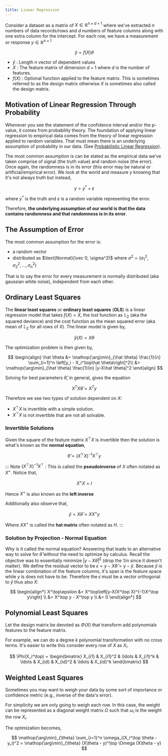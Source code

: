 ```yaml
---
title: Linear Regression
---
```


Consider a dataset as a matrix of $X \in \mathbb{R}^{n\times d+1}$ where we've extracted $n$ numbers of data records/rows and $d$ numbers of feature columns along with one extra column for the intercept. For each row, we have a measurement or response $y \in \mathbb R^{n \times 1}$

$$ \hat y = f(X) \theta $$

* $\hat y$ : Length $n$ vector of dependent values
* $X$ : The feature matrix of dimension $d+1$ where $d$ is the number of features.
* $f(X)$ : Optional function applied to the feature matrix. This is sometimes referred to as the design matrix otherwise $X$ is sometimes also called the design matrix.

## Motivation of Linear Regression Through Probability
Whenever you see the statement of the confidence interval and/or the p-value, it comes from probability theory. The foundation of applying linear regression to empirical data comes from the theory of linear regression applied to random variables. That must mean there is an underlying assumption of probability in our data. (See [Probabilistic Linear Regression](../Probabilistic_Models/Probabilistic_Linear_Regression)).

The most common assumption is can be stated as the empirical data we've taken comprise of signal (the truth value) and random noise (the error). Once again, the randomness is in its error (this error may be natural or artificial/empirical error). We look at the world and measure $y$ knowing that it's not always truth but instead,

$$
y = y^* + \varepsilon
$$

where $y^*$ is the truth and $\varepsilon$ is a random variable representing the error.

Therefore, **the underlying assumption of our world is that the data contains randomness and that randomness is in its error**.

## The Assumption of Error

The most common assumption for the error is:

* a random vector
* distributed as $\text{Normal}(\vec 0, \sigma^2)$ where $\sigma^2 = (\sigma_1^2, \sigma_2^2, \ldots, \sigma_n^2)$

That is to say the error for every measurement is normally distributed (aka gaussian white noise), independent from each other.

## Ordinary Least Squares

The **linear least squares** or **ordinary least squares** (**OLS**) is a linear regression model that takes $f(X) = X$, the lost function as $\mathbb L_2$ (aka the squared deviance) and the cost function as the mean squared error (aka mean of $\mathbb L_2$ for all rows of $X$). The linear model is given by,

$$
\hat y(X) = X \theta
$$

The optimization problem is then given by,

$$
\begin{align}
\hat \theta &= \mathop{\arg\min}_{\hat \theta} \frac{1}{n} \sum_{i=1}^n \left[y_i - X_i^\top\hat \theta\right]^2\\
&= \mathop{\arg\min}_{\hat \theta} \frac{1}{n} |y-X\hat \theta|^2
\end{align}
$$

Solving for best parameters $\hat \theta$, in general, gives the equation

$$
X^TX \hat \theta = X^T y
$$

Therefore we see two types of solution dependent on $X$:

* $X^\top X$ is invertible with a simple solution.
* $X^\top X$ is not invertible that are not all solvable.

### Invertible Solutions
Given the square of the feature matrix $X^\top X$ is invertible then the solution  is what's known as the **normal equation**,

$$
\hat \theta = (X^\top X)^{-1}X^\top y
$$

::: Note
$(X^\top X)^{-1}X^\top$ : This is called the **pseudoinverse** of $X$ often notated as $X^+$. Notice that,

$$ X^+X = I $$

Hence $X^+$ is also known as the **left inverse**

Additionally also observe that,

$$ \hat y = X\hat \theta = XX^+ y $$

Where $XX^+$ is called the **hat matrix** often notated as $H$.
:::

### Solution by Projection - Normal Equation

Why is it called the normal equation? Answering that leads to an alternative way to solve for $\hat \theta$ without the need to optimize by calculus. Recall the objective was to essentially minimize $|y-X\hat \theta|^2$ (drop the $1/n$ since it doesn't matter). We define the residual vector to be $\epsilon = y - X\hat \theta = y - \hat y$. Because $\hat y$ is the linear combination of the feature columns, it's span is the feature space while $y$ is does not have to be. Therefore the $\epsilon$ must be a vector orthogonal to $\hat y$ thus also $X$:

$$
\begin{align*}
X^\top\epsilon &= X^\top\left[y-X(X^\top X)^{-1}X^\top y\right] \\
&= X^\top y - X^\top y \\
&= 0
\end{align*}
$$

## Polynomial Least Squares

Let the design matrix be denoted as $\Phi(X)$ that transform add polynomials features to the feature matrix.

For example, we can do a degree $k$ polynomial transformation with no cross terms. It's easier to write this consider every row of $X$ as $X_i$.

$$
\Phi(X_i^\top) = \begin{bmatrix}
    X_{i1} & X_{i1}^2 & \ldots & X_{i1}^k & \ldots & X_{id} & X_{id}^2 & \ldots & X_{id}^k
\end{bmatrix}
$$

## Weighted Least Squares

Sometimes you may want to weigh your data by some sort of importance or confidence metric (e.g., inverse of the data's error).

For simplicity we are only going to weigh each row. In this case, the weight can be represented as a diagonal weight matrix $\Omega$ such that $\omega_i$ is the weight the row $X_i$.

The optimization becomes,

$$
\mathop{\arg\min}_{\theta} \sum_{i=1}^n \omega_i(X_i^\top \theta - y_i)^2 = \mathop{\arg\min}_{\theta} (X\theta - y)^\top \Omega (X\theta - y)
$$